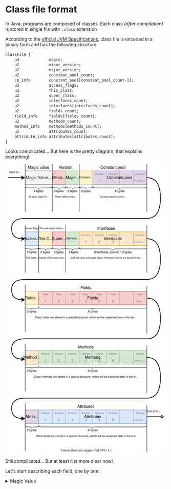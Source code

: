 # Class file format
In Java, programs are composed of classes. Each class *(after compilation)* is stored in single file with `.class` extension

According to the [official JVM Specifications](https://docs.oracle.com/javase/specs/jvms/se7/html/jvms-4.html), class file is encoded in a binary form and has the following structure:

	ClassFile {
	    u4             magic;
	    u2             minor_version;
	    u2             major_version;
	    u2             constant_pool_count;
	    cp_info        constant_pool[constant_pool_count-1];
	    u2             access_flags;
	    u2             this_class;
	    u2             super_class;
	    u2             interfaces_count;
	    u2             interfaces[interfaces_count];
	    u2             fields_count;
	    field_info     fields[fields_count];
	    u2             methods_count;
	    method_info    methods[methods_count];
	    u2             attributes_count;
    	attribute_info attributes[attributes_count];
	}

Looks complicated... But here is the pretty diagram, that explains everything!

![image](/doc/Diagrams/Class%20File%20Structure.drawio.svg)

Still complicated... But at least it is more clear now!

Let's start describing each field, one by one:

<details>
<summary>Magic Value</summary>

Each `.class` value starts with special 'magic value'
</details>